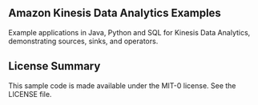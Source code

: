 ## Amazon Kinesis Data Analytics Examples

Example applications in Java, Python and SQL for Kinesis Data Analytics, demonstrating sources, sinks, and operators.

## License Summary

This sample code is made available under the MIT-0 license. See the LICENSE file.
